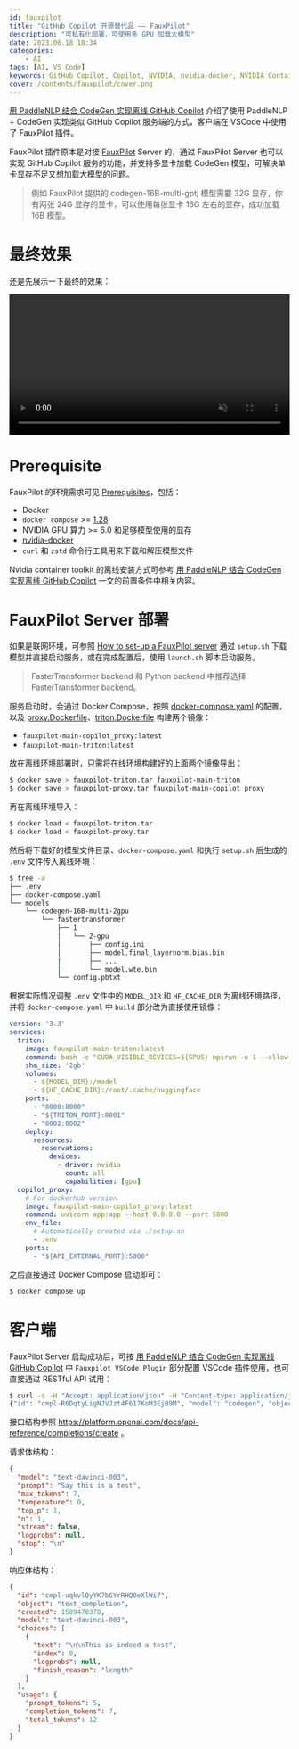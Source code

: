 ```yaml
---
id: fauxpilot
title: "GitHub Copilot 开源替代品 —— FauxPilot"
description: "可私有化部署，可使用多 GPU 加载大模型"
date: 2023.06.18 10:34
categories:
    - AI
tags: [AI, VS Code]
keywords: GitHub Copilot, Copilot, NVIDIA, nvidia-docker, NVIDIA Container Toolkit, FauxPilot, VS Code, CodeGen, Triton Inference Server, GPU
cover: /contents/fauxpilot/cover.png
---
```


[用 PaddleNLP 结合 CodeGen 实现离线 GitHub Copilot][paddlenlp] 介绍了使用 PaddleNLP + CodeGen 实现类似 GitHub Copilot 服务端的方式，客户端在 VSCode 中使用了 FauxPilot 插件。

FauxPilot 插件原本是对接 [FauxPilot](https://github.com/fauxpilot/fauxpilot) Server 的，通过 FauxPilot Server 也可以实现 GitHub Copilot 服务的功能，并支持多显卡加载 CodeGen 模型，可解决单卡显存不足又想加载大模型的问题。

> 例如 FauxPilot 提供的 codegen-16B-multi-gptj 模型需要 32G 显存，你有两张 24G 显存的显卡，可以使用每张显卡 16G 左右的显存，成功加载 16B 模型。

# 最终效果

还是先展示一下最终的效果：

<video autoplay loop muted src="/contents/fauxpilot/demo.mov" controls style width=100%></video>

# Prerequisite

FauxPilot 的环境需求可见 [Prerequisites](https://github.com/fauxpilot/fauxpilot#prerequisites)，包括：

- Docker
- `docker compose` >= [1.28](https://github.com/docker/compose/issues/8142#issuecomment-783115801)
- NVIDIA GPU 算力 >= 6.0 和足够模型使用的显存
- [nvidia-docker](https://github.com/NVIDIA/nvidia-docker)
- `curl` 和 `zstd` 命令行工具用来下载和解压模型文件

Nvidia container toolkit 的离线安装方式可参考 [用 PaddleNLP 结合 CodeGen 实现离线 GitHub Copilot][paddlenlp] 一文的前置条件中相关内容。

# FauxPilot Server 部署

如果是联网环境，可参照 [How to set-up a FauxPilot server](https://github.com/fauxpilot/fauxpilot/blob/main/documentation/server.md) 通过 `setup.sh` 下载模型并直接启动服务，或在完成配置后，使用 `launch.sh` 脚本启动服务。

> FasterTransformer backend 和 Python backend 中推荐选择 FasterTransformer backend。

服务启动时，会通过 Docker Compose，按照 [docker-compose.yaml](https://github.com/fauxpilot/fauxpilot/blob/main/docker-compose.yaml) 的配置，以及 [proxy.Dockerfile](https://github.com/fauxpilot/fauxpilot/blob/main/proxy.Dockerfile)、[triton.Dockerfile](https://github.com/fauxpilot/fauxpilot/blob/main/triton.Dockerfile) 构建两个镜像：

- `fauxpilot-main-copilot_proxy:latest`
- `fauxpilot-main-triton:latest`

故在离线环境部署时，只需将在线环境构建好的上面两个镜像导出：

```bash
$ docker save > fauxpilot-triton.tar fauxpilot-main-triton
$ docker save > fauxpilot-proxy.tar fauxpilot-main-copilot_proxy
```

再在离线环境导入：

```bash
$ docker load < fauxpilot-triton.tar
$ docker load < fauxpilot-proxy.tar
```

然后将下载好的模型文件目录、`docker-compose.yaml` 和执行 `setup.sh` 后生成的 `.env` 文件传入离线环境：

```bash
$ tree -a
├── .env
├── docker-compose.yaml
└── models
    └── codegen-16B-multi-2gpu
        └── fastertransformer
            ├── 1
            │   └── 2-gpu
            │       ├── config.ini
            │       ├── model.final_layernorm.bias.bin
            |       ├── ...
            │       └── model.wte.bin
            └── config.pbtxt
```

根据实际情况调整 `.env` 文件中的 `MODEL_DIR` 和 `HF_CACHE_DIR` 为离线环境路径，并将 `docker-compose.yaml` 中 `build` 部分改为直接使用镜像：

```yaml
version: '3.3'
services:
  triton:
    image: fauxpilot-main-triton:latest
    command: bash -c "CUDA_VISIBLE_DEVICES=${GPUS} mpirun -n 1 --allow-run-as-root /opt/tritonserver/bin/tritonserver --model-repository=/model"
    shm_size: '2gb'
    volumes:
      - ${MODEL_DIR}:/model
      - ${HF_CACHE_DIR}:/root/.cache/huggingface
    ports:
      - "8000:8000"
      - "${TRITON_PORT}:8001"
      - "8002:8002"
    deploy:
      resources:
        reservations:
          devices:
            - driver: nvidia
              count: all
              capabilities: [gpu]
  copilot_proxy:
    # For dockerhub version
    image: fauxpilot-main-copilot_proxy:latest
    command: uvicorn app:app --host 0.0.0.0 --port 5000
    env_file:
      # Automatically created via ./setup.sh
      - .env
    ports:
      - "${API_EXTERNAL_PORT}:5000"
```

之后直接通过 Docker Compose 启动即可：

```bash
$ docker compose up
```

# 客户端

FauxPilot Server 启动成功后，可按 [用 PaddleNLP 结合 CodeGen 实现离线 GitHub Copilot][paddlenlp] 中 `Fauxpilot VSCode Plugin` 部分配置 VSCode 插件使用，也可直接通过 RESTful API 试用：

```bash
$ curl -s -H "Accept: application/json" -H "Content-type: application/json" -X POST -d '{"prompt":"def hello","max_tokens":100,"temperature":0.1,"stop":["\n\n"]}' http://localhost:5000/v1/engines/codegen/completions
{"id": "cmpl-R6DqtyLigNJVJzt4F617KoM3EjB9M", "model": "codegen", "object": "text_completion", "created": 1686646299, "choices": [{"text": "(self):\n        return \"Hello World\"", "index": 0, "finish_reason": "stop", "logprobs": null}], "usage": {"completion_tokens": 11, "prompt_tokens": 2, "total_tokens": 13}}
```

接口结构参照 https://platform.openai.com/docs/api-reference/completions/create 。

请求体结构：

```json
{
  "model": "text-davinci-003",
  "prompt": "Say this is a test",
  "max_tokens": 7,
  "temperature": 0,
  "top_p": 1,
  "n": 1,
  "stream": false,
  "logprobs": null,
  "stop": "\n"
}
```

响应体结构：

```json
{
  "id": "cmpl-uqkvlQyYK7bGYrRHQ0eXlWi7",
  "object": "text_completion",
  "created": 1589478378,
  "model": "text-davinci-003",
  "choices": [
    {
      "text": "\n\nThis is indeed a test",
      "index": 0,
      "logprobs": null,
      "finish_reason": "length"
    }
  ],
  "usage": {
    "prompt_tokens": 5,
    "completion_tokens": 7,
    "total_tokens": 12
  }
}
```

[paddlenlp]:https://alphahinex.github.io/2023/06/11/paddlenlp-codegen-copilot/